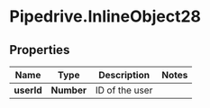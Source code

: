 # Pipedrive.InlineObject28

## Properties

Name | Type | Description | Notes
------------ | ------------- | ------------- | -------------
**userId** | **Number** | ID of the user | 


